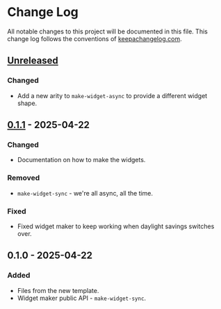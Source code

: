 # Change Log
All notable changes to this project will be documented in this file. This change log follows the conventions of [keepachangelog.com](http://keepachangelog.com/).

## [Unreleased]
### Changed
- Add a new arity to `make-widget-async` to provide a different widget shape.

## [0.1.1] - 2025-04-22
### Changed
- Documentation on how to make the widgets.

### Removed
- `make-widget-sync` - we're all async, all the time.

### Fixed
- Fixed widget maker to keep working when daylight savings switches over.

## 0.1.0 - 2025-04-22
### Added
- Files from the new template.
- Widget maker public API - `make-widget-sync`.

[Unreleased]: https://sourcehost.site/your-name/babel-morse-integration/compare/0.1.1...HEAD
[0.1.1]: https://sourcehost.site/your-name/babel-morse-integration/compare/0.1.0...0.1.1
